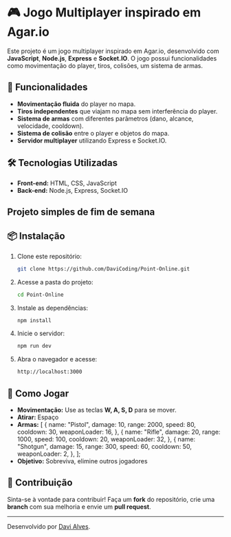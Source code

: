 # 🎮 Jogo Multiplayer inspirado em Agar.io

Este projeto é um jogo multiplayer inspirado em Agar.io, desenvolvido com **JavaScript**, **Node.js**, **Express** e **Socket.IO**. O jogo possui funcionalidades como movimentação do player, tiros, colisões, um sistema de armas.

## 🚀 Funcionalidades

- **Movimentação fluida** do player no mapa.
- **Tiros independentes** que viajam no mapa sem interferência do player.
- **Sistema de armas** com diferentes parâmetros (dano, alcance, velocidade, cooldown).
- **Sistema de colisão** entre o player e objetos do mapa.
- **Servidor multiplayer** utilizando Express e Socket.IO.

## 🛠 Tecnologias Utilizadas

- **Front-end:** HTML, CSS, JavaScript
- **Back-end:** Node.js, Express, Socket.IO

## Projeto simples de fim de semana

## 📦 Instalação

1. Clone este repositório:
   ```sh
   git clone https://github.com/DaviCoding/Point-Online.git
   ```
2. Acesse a pasta do projeto:
   ```sh
   cd Point-Online
   ```
3. Instale as dependências:
   ```sh
   npm install
   ```
4. Inicie o servidor:
   ```sh
   npm run dev
   ```
5. Abra o navegador e acesse:
   ```sh
   http://localhost:3000
   ```

## 🎯 Como Jogar

- **Movimentação:** Use as teclas **W, A, S, D** para se mover.
- **Atirar:** Espaço
- **Armas:** [
  {
    name: "Pistol",
    damage: 10,
    range: 2000,
    speed: 80,
    cooldown: 30,
    weaponLoader: 16,
  },
  {
    name: "Rifle",
    damage: 20,
    range: 1000,
    speed: 100,
    cooldown: 20,
    weaponLoader: 32,
  },
  {
    name: "Shotgun",
    damage: 15,
    range: 300,
    speed: 60,
    cooldown: 50,
    weaponLoader: 2,
  },
];
- **Objetivo:** Sobreviva, elimine outros jogadores

## 🔗 Contribuição

Sinta-se à vontade para contribuir! Faça um **fork** do repositório, crie uma **branch** com sua melhoria e envie um **pull request**.

---

Desenvolvido por [Davi Alves](https://github.com/DaviCoding).

